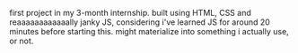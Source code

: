 first project in my 3-month internship. built using HTML, CSS and reaaaaaaaaaaaally janky JS, considering i've learned JS for around 20 minutes before starting this.
might materialize into something i actually use, or not.
